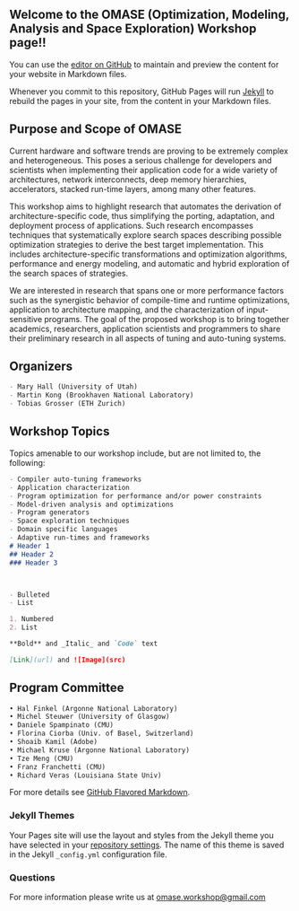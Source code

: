 ## Welcome to the OMASE (Optimization, Modeling, Analysis and Space Exploration) Workshop page!!

You can use the [editor on GitHub](https://github.com/omasew/omasew.github.io/edit/master/README.md) to maintain and preview the content for your website in Markdown files.

Whenever you commit to this repository, GitHub Pages will run [Jekyll](https://jekyllrb.com/) to rebuild the pages in your site, from the content in your Markdown files.

## Purpose and Scope of OMASE

Current hardware and software trends are proving to be extremely complex and heterogeneous. This poses a serious challenge for developers and scientists when implementing their application code for a wide variety of architectures, network interconnects, deep memory hierarchies, accelerators, stacked run-time layers, among many other features.

This workshop aims to highlight research that automates the derivation of architecture-specific code, thus simplifying the porting, adaptation, and deployment process of applications. Such research encompasses techniques that systematically explore search spaces describing possible optimization strategies to derive the best target implementation. This includes architecture-specific transformations and optimization algorithms, performance and energy modeling, and automatic and hybrid exploration of the search spaces of strategies. 

We are interested in research that spans one or more performance factors such as the synergistic behavior of compile-time and runtime optimizations, application to architecture mapping, and the characterization of input-sensitive programs. The goal of the proposed workshop is to bring together academics, researchers, application scientists and programmers to share their preliminary research in all aspects of tuning and auto-tuning systems. 

## Organizers

```markdown
- Mary Hall (University of Utah)
- Martin Kong (Brookhaven National Laboratory)
- Tobias Grosser (ETH Zurich)
```

## Workshop Topics

Topics amenable to our workshop include, but are not limited to, the following:

```markdown
- Compiler auto-tuning frameworks
- Application characterization
- Program optimization for performance and/or power constraints 
- Model-driven analysis and optimizations
- Program generators
- Space exploration techniques
- Domain specific languages
- Adaptive run-times and frameworks
# Header 1
## Header 2
### Header 3



- Bulleted
- List

1. Numbered
2. List

**Bold** and _Italic_ and `Code` text

[Link](url) and ![Image](src)
```

## Program Committee

```markdown
• Hal Finkel (Argonne National Laboratory)
• Michel Steuwer (University of Glasgow)
• Daniele Spampinato (CMU)
• Florina Ciorba (Univ. of Basel, Switzerland) 
• Shoaib Kamil (Adobe)
• Michael Kruse (Argonne National Laboratory) 
• Tze Meng (CMU)
• Franz Franchetti (CMU)
• Richard Veras (Louisiana State Univ)
```

For more details see [GitHub Flavored Markdown](https://guides.github.com/features/mastering-markdown/).


### Jekyll Themes

Your Pages site will use the layout and styles from the Jekyll theme you have selected in your [repository settings](https://github.com/omasew/omasew.github.io/settings). The name of this theme is saved in the Jekyll `_config.yml` configuration file.

### Questions

For more information please write us at omase.workshop@gmail.com
